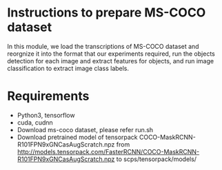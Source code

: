 Instructions to prepare MS-COCO dataset
============


In this module, we load the transcriptions of MS-COCO dataset and reorgnize it into the format that our experiments required, run the objects detection for each image and extract features for objects, and run image classification to extract image class labels.

Requirements
=============
* Python3, tensorflow
* cuda, cudnn
* Download ms-coco dataset, please refer run.sh
* Download pretrained model of tensorpack COCO-MaskRCNN-R101FPN9xGNCasAugScratch.npz from http://models.tensorpack.com/FasterRCNN/COCO-MaskRCNN-R101FPN9xGNCasAugScratch.npz to scps/tensorpack/models/

